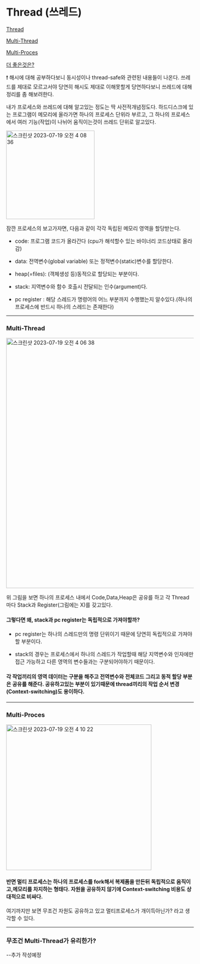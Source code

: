 # Thread (쓰레드) 

[Thread](#Thread_(쓰레드))

[Multi-Thread](#Multi-Thread)

[Multi-Proces](#Multi-Proces)

[더 좋은것은?](#무조건_Multi-Thread가_유리한가?)

❗ 해시에 대해 공부하다보니 동시성이나 thread-safe와 관련된 내용들이 나온다. 쓰레드를 제대로 모르고서야 당연히 해시도 제대로 이해못할게 당연하다보니 쓰레드에 대해 정리를 좀 해보려한다. 


내가 프로세스와 쓰레드에 대해 알고있는 정도는 딱 사전적개념정도다. 하드디스크에 있는 프로그램이 메모리에 올라가면 하나의 프로세스 단위라 부르고, 그 하나의 프로세스에서 여러 기능(작업)이 나뉘어 움직이는것이 쓰레드 단위로 알고있다.


<img width="237" alt="스크린샷 2023-07-19 오전 4 08 36" src="https://github.com/YongNyeo/TIL/assets/109174778/6130ccd3-f49c-4afc-bd4c-5331b9617292">


잠깐 프로세스의 보고가자면, 다음과 같이 각각 독립된 메모리 영역을 할당받는다. 
- code: 프로그램 코드가 올라간다 (cpu가 해석할수 있는 바이너리 코드상태로 올라감)
- data: 전역변수(global variable) 또는 정적변수(static)변수를 할당한다.
- heap(=files): (객체생성 등)동적으로 할당되는 부분이다.

- stack: 지역변수와 함수 호출시 전달되는 인수(argument)다.
- pc register : 해당 스레드가 명령어의 어느 부분까지 수행했는지 알수있다.(하나의 프로세스에 반드시 하나의 스레드는 존재한다)

---

### Multi-Thread
<img width="670" alt="스크린샷 2023-07-19 오전 4 06 38" src="https://github.com/YongNyeo/TIL/assets/109174778/8d7dc8bd-0ad3-4650-8234-450680976e09">

위 그림을 보면 하나의 프로세스 내에서 Code,Data,Heap은 공유를 하고 각 Thread마다 Stack과 Register(그림에는 X)를 갖고있다. 

#### 그렇다면 왜, stack과 pc register는 독립적으로 가져야할까?

- pc register는 하나의 스레드만의 명령 단위이기 때문에 당연히 독립적으로 가져야할 부분이다. 

- stack의 경우는 프로세스에서 하나의 스레드가 작업할때 해당 지역변수와 인자에만 접근 가능하고 다른 영역의 변수들과는 구분되어야하기 때문이다.

####  각 작업끼리의 영역 데이터는 구분을 해주고 전역변수와 전체코드 그리고 동적 할당 부분은 공유를 해준다. 공유하고있는 부분이 있기때문에 thread끼리의 작업 순서 변경(Context-switching)도 용이하다.

---

### Multi-Proces

<img width="390" alt="스크린샷 2023-07-19 오전 4 10 22" src="https://github.com/YongNyeo/TIL/assets/109174778/cbcd7ede-2d81-410c-ba42-1ffa61e4d914">

#### 반면 멀티 프로세스는 하나의 프로세스를 fork해서 복제품을 만든뒤 독립적으로 움직이고,메모리를 차지하는 형태다. 자원을 공유하지 않기에 Context-switching 비용도 상대적으로 비싸다.

여기까지만 보면 무조건 자원도 공유하고 있고 멀티프로세스가 개이득아닌가? 라고 생각할 수 있다.

---

### 무조건 Multi-Thread가 유리한가?

--추가 작성예정

